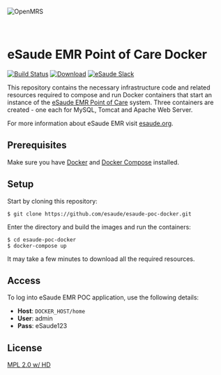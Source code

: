<br/><br/><br/>
<img src="https://s3-eu-west-1.amazonaws.com/esaude/images/esaude-site-header.png" alt="OpenMRS"/>
<br/><br/><br/>

# eSaude EMR Point of Care Docker

[![Build Status](https://travis-ci.org/esaude/esaude-poc-docker.svg?branch=master)](https://travis-ci.org/esaude/esaude-poc-docker)
[![Download](https://api.bintray.com/packages/esaude/apps/esaude-app-poc/images/download.svg)](https://bintray.com/esaude/apps/esaude-app-poc/_latestVersion)
[![eSaude Slack](https://slack.esaude.org/badge.svg)](https://slack.esaude.org)

This repository contains the necessary infrastructure code and related resources
required to compose and run Docker containers that start an instance
of the [eSaude EMR Point of Care](https://github.com/esaude/poc-ui-prototype) system. Three containers are created - one each for MySQL, Tomcat and Apache Web Server.

For more information about eSaude EMR visit [esaude.org](http://www.esaude.org/).

## Prerequisites

Make sure you have [Docker](https://docs.docker.com/) and [Docker Compose](https://docs.docker.com/compose/install/) installed.

## Setup

Start by cloning this repository:

````
$ git clone https://github.com/esaude/esaude-poc-docker.git
````

Enter the directory and build the images and run the containers:

````
$ cd esaude-poc-docker
$ docker-compose up
````

It may take a few minutes to download all the required resources.

## Access

To log into eSaude EMR POC application, use the following details:

* **Host**: `DOCKER_HOST/home`
* **User**: admin
* **Pass**: eSaude123

## License

[MPL 2.0 w/ HD](http://openmrs.org/license/)
